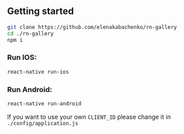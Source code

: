 ## Getting started

```bash
git clone https://github.com/elenakabachenko/rn-gallery
cd ./rn-gallery
npm i
```

### Run IOS:
```bash
react-native run-ios
```

### Run Android:
```bash
react-native run-android
```


If you want to use your own `CLIENT_ID` please change it in `./config/application.js`
